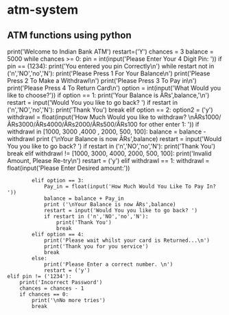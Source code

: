 # atm-system
ATM functions using python
---------------------------

print('Welcome to Indian Bank ATM')
restart=('Y')
chances = 3
balance = 5000
while chances >= 0:
    pin = int(input('Please Enter Your 4 Digit Pin: '))
    if pin == (1234):
        print('You entered you pin Correctly\n')
        while restart not in ('n','NO','no','N'):
            print('Please Press 1 For Your Balance\n')
            print('Please Press 2 To Make a Withdrawl\n')
            print('Please Press 3 To Pay in\n')
            print('Please Press 4 To Return Card\n')
            option = int(input('What Would you like to choose?'))
            if option == 1:
                print('Your Balance is ÂRs',balance,'\n')
                restart = input('Would You you like to go back? ')
                if restart in ('n','NO','no','N'):
                    print('Thank You')
                    break
            elif option == 2:
                option2 = ('y')
                withdrawl = float(input('How Much Would you like to withdraw? \nÂRs1000/ÂRs3000/ÂRs4000/ÂRs2000/ÂRs500/ÂRs100 for other enter 1: '))
                if withdrawl in [1000, 3000 ,4000 , 2000, 500, 100]:
                    balance = balance - withdrawl
                    print ('\nYour Balance is now ÂRs',balance)
                    restart = input('Would You you like to go back? ')
                    if restart in ('n','NO','no','N'):
                        print('Thank You')
                        break
                elif withdrawl != [1000, 3000, 4000, 2000, 500, 100]:
                    print('Invalid Amount, Please Re-try\n')
                    restart = ('y')
                elif withdrawl == 1:
                    withdrawl = float(input('Please Enter Desired amount:'))

            elif option == 3:
                Pay_in = float(input('How Much Would You Like To Pay In? '))
                balance = balance + Pay_in
                print ('\nYour Balance is now ÂRs',balance)
                restart = input('Would You you like to go back? ')
                if restart in ('n','NO','no','N'):
                    print('Thank You')
                    break
            elif option == 4:
                print('Please wait whilst your card is Returned...\n')
                print('Thank you for you service')
                break
            else:
                print('Please Enter a correct number. \n')
                restart = ('y')
    elif pin != ('1234'):
        print('Incorrect Password')
        chances = chances - 1
        if chances == 0:
            print('\nNo more tries')
            break
